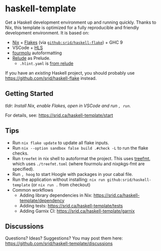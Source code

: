 # haskell-template

Get a Haskell development environment up and running quickly. Thanks to Nix, this template is optimized for a fully reproducible and friendly development environment. It is based on:

- [Nix](https://srid.ca/haskell-nix) + [Flakes](https://serokell.io/blog/practical-nix-flakes) (via [`github:srid/haskell-flake`](https://github.com/srid/haskell-flake)) + GHC 9
- VSCode + [HLS](https://github.com/haskell/haskell-language-server)
- [fourmolu](https://github.com/fourmolu/fourmolu) autoformatting 
- [Relude](https://github.com/kowainik/relude#relude) as Prelude.
  - `.hlint.yaml` is [from relude](https://github.com/kowainik/relude/blob/main/.hlint.yaml)

If you have an *existing* Haskell project, you should probably use https://github.com/srid/haskell-flake instead.

## Getting Started

*tldr: Install Nix, enable Flakes, open in VSCode and run `, run`.*

For details, see: https://srid.ca/haskell-template/start

## Tips

- Run `nix flake update` to update all flake inputs.
- Run `nix --option sandbox false build .#check -L` to run the flake checks.
- Run `treefmt` in nix shell to autoformat the project. This uses [treefmt](https://github.com/numtide/treefmt), which uses `./treefmt.toml` (where fourmolu and nixpkgs-fmt are specified).
- Run `, hoog` to start Hoogle with packages in your cabal file.
- Run the application without installing: `nix run github:srid/haskell-template` (or `nix run .` from checkout)
- Common workflows
  - Adding library dependencies in Nix: https://srid.ca/haskell-template/dependency
  - Adding tests: https://srid.ca/haskell-template/tests
  - Adding Garnix CI: https://srid.ca/haskell-template/garnix

## Discussions

Questions? Ideas? Suggestions? You may post them here: https://github.com/srid/haskell-template/discussions
